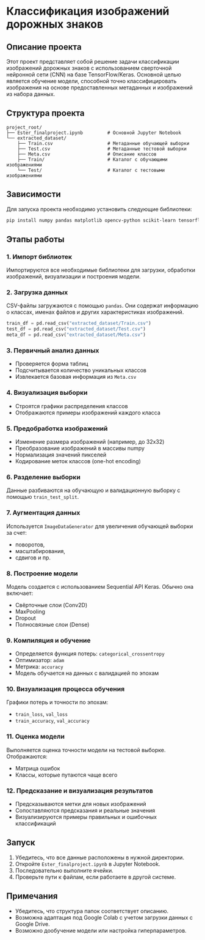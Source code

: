 
# Классификация изображений дорожных знаков

## Описание проекта

Этот проект представляет собой решение задачи классификации изображений дорожных знаков с использованием сверточной нейронной сети (CNN) на базе TensorFlow/Keras. Основной целью является обучение модели, способной точно классифицировать изображения на основе предоставленных метаданных и изображений из набора данных.

## Структура проекта

```
project_root/
├── Ester_finalproject.ipynb         # Основной Jupyter Notebook
└── extracted_dataset/
    ├── Train.csv                    # Метаданные обучающей выборки
    ├── Test.csv                     # Метаданные тестовой выборки
    ├── Meta.csv                     # Описание классов
    ├── Train/                       # Каталог с обучающими изображениями
    └── Test/                        # Каталог с тестовыми изображениями
```

## Зависимости

Для запуска проекта необходимо установить следующие библиотеки:

```bash
pip install numpy pandas matplotlib opencv-python scikit-learn tensorflow
```

## Этапы работы

### 1. Импорт библиотек
Импортируются все необходимые библиотеки для загрузки, обработки изображений, визуализации и построения модели.

### 2. Загрузка данных
CSV-файлы загружаются с помощью `pandas`. Они содержат информацию о классах, именах файлов и других характеристиках изображений.

```python
train_df = pd.read_csv("extracted_dataset/Train.csv")
test_df = pd.read_csv("extracted_dataset/Test.csv")
meta_df = pd.read_csv("extracted_dataset/Meta.csv")
```

### 3. Первичный анализ данных
- Проверяется форма таблиц
- Подсчитывается количество уникальных классов
- Извлекается базовая информация из `Meta.csv`

### 4. Визуализация выборки
- Строятся графики распределения классов
- Отображаются примеры изображений каждого класса

### 5. Предобработка изображений
- Изменение размера изображений (например, до 32x32)
- Преобразование изображений в массивы numpy
- Нормализация значений пикселей
- Кодирование меток классов (one-hot encoding)

### 6. Разделение выборки
Данные разбиваются на обучающую и валидационную выборку с помощью `train_test_split`.

### 7. Аугментация данных
Используется `ImageDataGenerator` для увеличения обучающей выборки за счет:
- поворотов,
- масштабирования,
- сдвигов и пр.

### 8. Построение модели
Модель создается с использованием Sequential API Keras. Обычно она включает:
- Свёрточные слои (Conv2D)
- MaxPooling
- Dropout
- Полносвязные слои (Dense)

### 9. Компиляция и обучение
- Определяется функция потерь: `categorical_crossentropy`
- Оптимизатор: `adam`
- Метрика: `accuracy`
- Модель обучается на данных с валидацией по эпохам

### 10. Визуализация процесса обучения
Графики потерь и точности по эпохам:
- `train_loss`, `val_loss`
- `train_accuracy`, `val_accuracy`

### 11. Оценка модели
Выполняется оценка точности модели на тестовой выборке. Отображаются:
- Матрица ошибок
- Классы, которые путаются чаще всего

### 12. Предсказание и визуализация результатов
- Предсказываются метки для новых изображений
- Сопоставляются предсказания и реальные значения
- Визуализируются примеры правильных и ошибочных классификаций

## Запуск

1. Убедитесь, что все данные расположены в нужной директории.
2. Откройте `Ester_finalproject.ipynb` в Jupyter Notebook.
3. Последовательно выполните ячейки.
4. Проверьте пути к файлам, если работаете в другой системе.

## Примечания

- Убедитесь, что структура папок соответствует описанию.
- Возможна адаптация под Google Colab с учетом загрузки данных с Google Drive.
- Возможно дообучение модели или настройка гиперпараметров.

